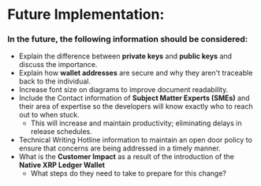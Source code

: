 # Future Implementation:

### In the future, the following information should be considered:

- Explain the difference between **private keys** and **public keys** and discuss the importance.
- Explain how **wallet addresses** are secure and why they aren't traceable back to the individual.
- Increase font size on diagrams to improve document readability.
- Include the Contact information of **Subject Matter Experts (SMEs)** and their area of expertise
  so the developers will know exactly who to reach out to when stuck. 
    - This will increase and maintain productivity; eliminating delays in release schedules.
- Technical Writing Hotline information to maintain an open door policy to ensure that concerns are being
  addressed in a timely manner.
- What is the **Customer Impact** as a result of the introduction of the **Native XRP Ledger Wallet**
    - What steps do they need to take to prepare for this change?